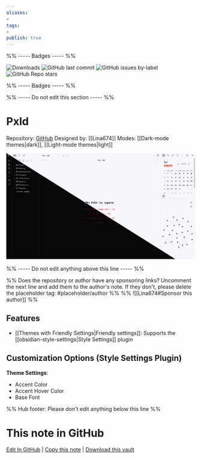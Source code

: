 ```yaml
---
aliases:
- 
tags: 
- 
publish: true
---
```


%% ----- Badges ----- %%

![Downloads](https://img.shields.io/badge/downloads-1581-573E7A?style=for-the-badge&logo=)
![GitHub last commit](https://img.shields.io/github/last-commit/Lina674/Pxld-Obsidian-Theme?color=573E7A&label=last%20update&logo=github&style=for-the-badge)
![GitHub issues by-label](https://img.shields.io/github/issues/Lina674/Pxld-Obsidian-Theme/help%20wanted?color=573E7A&logo=github&style=for-the-badge) 
![GitHub Repo stars](https://img.shields.io/github/stars/Lina674/Pxld-Obsidian-Theme?color=573E7A&logo=github&style=for-the-badge)

%% ----- Badges ----- %%

%% ----- Do not edit this section ----- %%

# Pxld

Repository: [GitHub](https://github.com/Lina674/Pxld-Obsidian-Theme)
Designed by: [[Lina674]]
Modes: [[Dark-mode themes|dark]], [[Light-mode themes|light]]



![screenshot](https://github.com/Lina674/Pxld-Obsidian-Theme/raw/HEAD/merged_diagonal_resized.png)

%% ----- Do not edit anything above this line ----- %% 

%% Does the repository or author have any sponsoring links? Uncomment the next line and add them to the author's note. If they don't, please delete the placeholder tag: #placeholder/author %%
%% ![[Lina674#Sponsor this author]] %%


## Features

- [[Themes with Friendly Settings|Friendly settings]]: Supports the [[obsidian-style-settings|Style Settings]] plugin

## Customization Options (Style Settings Plugin) 

**Theme Settings**: 
- Accent Color
- Accent Hover Color
- Base Font


%% Hub footer: Please don't edit anything below this line %%

# This note in GitHub

<span class="git-footer">[Edit In GitHub](https://github.dev/obsidian-community/obsidian-hub/blob/main/02%20-%20Community%20Expansions/02.05%20All%20Community%20Expansions/Themes/Pxld.md "git-hub-edit-note") | [Copy this note](https://raw.githubusercontent.com/obsidian-community/obsidian-hub/main/02%20-%20Community%20Expansions/02.05%20All%20Community%20Expansions/Themes/Pxld.md "git-hub-copy-note") | [Download this vault](https://github.com/obsidian-community/obsidian-hub/archive/refs/heads/main.zip "git-hub-download-vault") </span>
